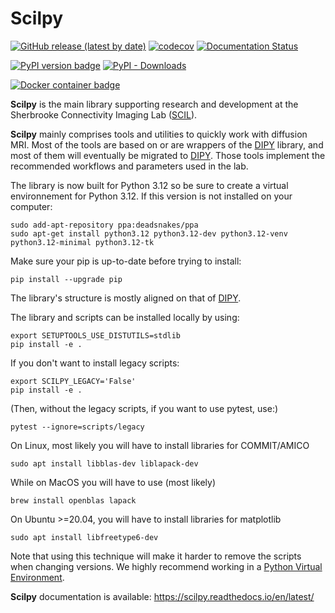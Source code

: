 # Scilpy
[![GitHub release (latest by date)](https://img.shields.io/github/v/release/scilus/scilpy)](https://github.com/scilus/scilpy/releases)
[![codecov](https://codecov.io/github/scilus/scilpy/graph/badge.svg?token=oXjDog4YZG)](https://codecov.io/github/scilus/scilpy)
[![Documentation Status](https://readthedocs.org/projects/scilpy/badge/?version=latest)](https://scilpy.readthedocs.io/en/latest/?badge=latest)

[![PyPI version badge](https://img.shields.io/pypi/v/scilpy?logo=pypi&logoColor=white)](https://pypi.org/project/scilpy)
[![PyPI - Downloads](https://static.pepy.tech/badge/scilpy)](https://pypi.org/project/scilpy)

[![Docker container badge](https://img.shields.io/docker/v/scilus/scilus?label=docker&logo=docker&logoColor=white)](https://hub.docker.com/r/scilus/scilpy)

**Scilpy** is the main library supporting research and development at the Sherbrooke Connectivity Imaging Lab
([SCIL]).

**Scilpy** mainly comprises tools and utilities to quickly work with diffusion MRI. Most of the tools are based
on or are wrappers of the [DIPY] library, and most of them will eventually be migrated to [DIPY]. Those tools implement the recommended workflows and parameters used in the lab.

The library is now built for Python 3.12 so be sure to create a virtual environnement for Python 3.12. If this version is not installed on your computer:
```
sudo add-apt-repository ppa:deadsnakes/ppa
sudo apt-get install python3.12 python3.12-dev python3.12-venv python3.12-minimal python3.12-tk
```

Make sure your pip is up-to-date before trying to install:
```
pip install --upgrade pip
```

The library's structure is mostly aligned on that of [DIPY].

The library and scripts can be installed locally by using:
```
export SETUPTOOLS_USE_DISTUTILS=stdlib
pip install -e .
```

If you don't want to install legacy scripts:
```
export SCILPY_LEGACY='False'
pip install -e .
```

(Then, without the legacy scripts, if you want to use pytest, use:)
```
pytest --ignore=scripts/legacy
```

On Linux, most likely you will have to install libraries for COMMIT/AMICO
```
sudo apt install libblas-dev liblapack-dev
```

While on MacOS you will have to use (most likely)
```
brew install openblas lapack
```

On Ubuntu >=20.04, you will have to install libraries for matplotlib
```
sudo apt install libfreetype6-dev
```

Note that using this technique will make it harder to remove the scripts when changing versions.
We highly recommend working in a [Python Virtual Environment].

[SCIL]:http://scil.dinf.usherbrooke.ca/
[DIPY]:http://dipy.org
[Python Virtual Environment]:https://virtualenv.pypa.io/en/latest/

**Scilpy** documentation is available: https://scilpy.readthedocs.io/en/latest/
